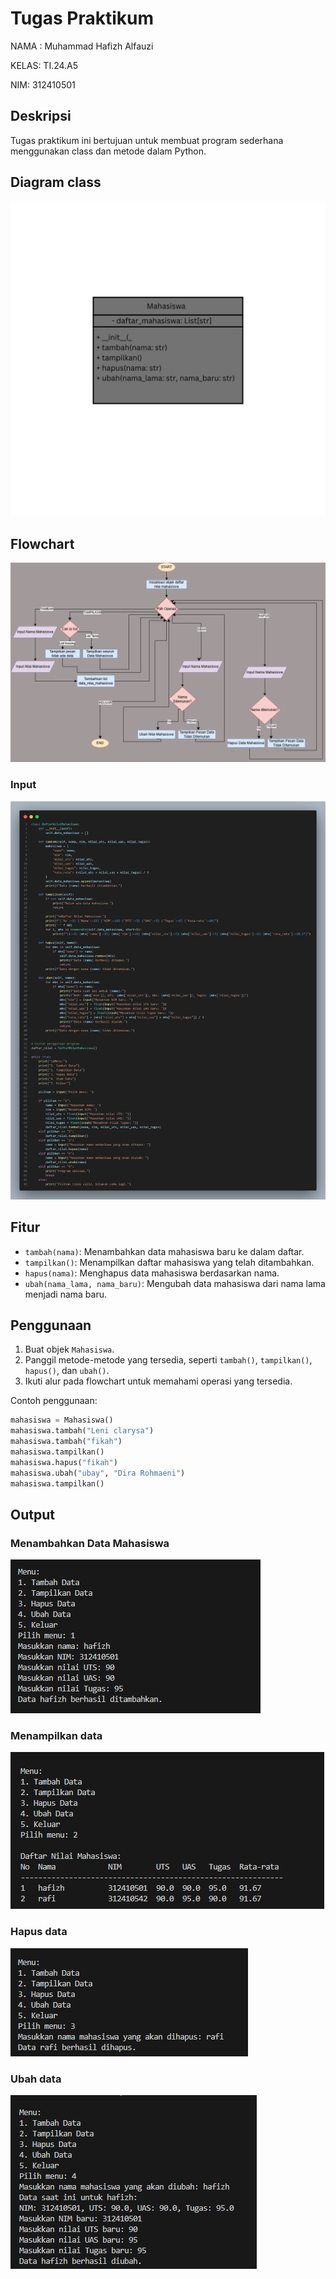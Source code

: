 # Tugas Praktikum

NAMA : Muhammad Hafizh Alfauzi 

KELAS: TI.24.A5

NIM: 312410501

## Deskripsi

Tugas praktikum ini bertujuan untuk membuat program sederhana menggunakan class dan metode dalam Python.

## Diagram class

<img src="mahasiswa.png">

## Flowchart

<img src="flowchart.png">

### Input

<img src="input.png">

## Fitur

- `tambah(nama)`: Menambahkan data mahasiswa baru ke dalam daftar.
- `tampilkan()`: Menampilkan daftar mahasiswa yang telah ditambahkan.
- `hapus(nama)`: Menghapus data mahasiswa berdasarkan nama.
- `ubah(nama_lama, nama_baru)`: Mengubah data mahasiswa dari nama lama menjadi nama baru.

## Penggunaan

1. Buat objek `Mahasiswa`.
2. Panggil metode-metode yang tersedia, seperti `tambah()`, `tampilkan()`, `hapus()`, dan `ubah()`.
3. Ikuti alur pada flowchart untuk memahami operasi yang tersedia.

Contoh penggunaan:

```python
mahasiswa = Mahasiswa()
mahasiswa.tambah("Leni clarysa")
mahasiswa.tambah("fikah")
mahasiswa.tampilkan()
mahasiswa.hapus("fikah")
mahasiswa.ubah("ubay", "Dira Rohmaeni")
mahasiswa.tampilkan()
```

## Output

### Menambahkan Data Mahasiswa

<img src="Tambah.png">

### Menampilkan data

<img src="tampilkan.png">

### Hapus data

<img src="hapus.png">

### Ubah data

<img src="ubah.png">




